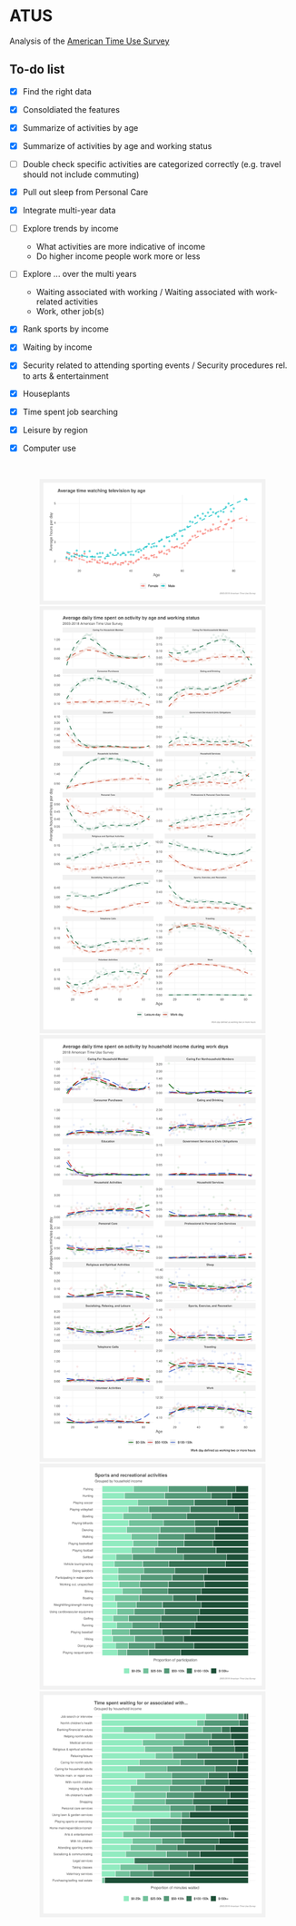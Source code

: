 # ATUS
Analysis of the [American Time Use Survey](https://www.bls.gov/tus/)


## To-do list
- [x] Find the right data
- [X] Consoldiated the features
- [x] Summarize of activities by age
- [x] Summarize of activities by age and working status
- [ ] Double check specific activities are categorized correctly (e.g. travel should not include commuting)
- [x] Pull out sleep from Personal Care
- [x] Integrate multi-year data
- [ ] Explore trends by income
  - What activities are more indicative of income
  - Do higher income people work more or less
- [ ] Explore ... over the multi years
  - Waiting associated with working / Waiting associated with work-related activities
  - Work, other job(s)
- [x] Rank sports by income
- [x] Waiting by income
- [x] Security related to attending sporting events / Security procedures rel. to arts & entertainment
- [x] Houseplants
- [x] Time spent job searching
- [x] Leisure by region
- [x] Computer use


<br>


<p align="center">
<img src="Plots/TV_by_age_sex.svg" width=79%>
<img src="Plots/Activities_by_age_work.svg" width=79%>
<img src="Plots/Activities_by_age_income.svg" width=79%>
<img src="Plots/Activities_by_income.svg" width=79%>
<img src="Plots/Waiting_by_income.svg" width=79%>
</p>

